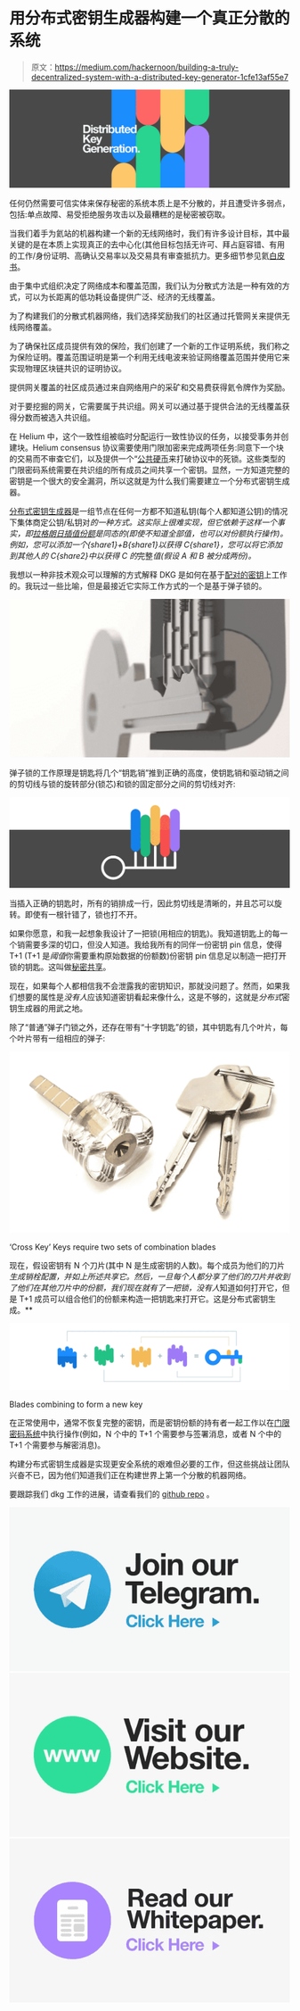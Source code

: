 # 用分布式密钥生成器构建一个真正分散的系统

> 原文：<https://medium.com/hackernoon/building-a-truly-decentralized-system-with-a-distributed-key-generator-1cfe13af55e7>

![](img/486bb16889a8fcdf1ba02b5b5f4e5411.png)

任何仍然需要可信实体来保存秘密的系统本质上是不分散的，并且遭受许多弱点，包括:单点故障、易受拒绝服务攻击以及最糟糕的是秘密被窃取。

当我们着手为氦站的机器构建一个新的无线网络时，我们有许多设计目标，其中最关键的是在本质上实现真正的去中心化(其他目标包括无许可、拜占庭容错、有用的工作/身份证明、高确认交易率以及交易具有审查抵抗力。更多细节参见氦[白皮书](http://whitepaper.helium.com)。

由于集中式组织决定了网络成本和覆盖范围，我们认为分散式方法是一种有效的方式，可以为长距离的低功耗设备提供广泛、经济的无线覆盖。

为了构建我们的分散式机器网络，我们选择奖励我们的社区通过托管网关来提供无线网络覆盖。

为了确保社区成员提供有效的保险，我们创建了一个新的工作证明系统，我们称之为保险证明。覆盖范围证明是第一个利用无线电波来验证网络覆盖范围并使用它来实现物理区块链共识的证明协议。

提供网关覆盖的社区成员通过来自网络用户的采矿和交易费获得氦令牌作为奖励。

对于要挖掘的网关，它需要属于共识组。网关可以通过基于提供合法的无线覆盖获得分数而被选入共识组。

在 Helium 中，这个一致性组被临时分配运行一致性协议的任务，以接受事务并创建块。Helium consensus 协议需要使用门限加密来完成两项任务:同意下一个块的交易而不审查它们，以及提供一个“[公共硬币](https://eprint.iacr.org/2000/034.pdf)来打破协议中的死锁。这些类型的门限密码系统需要在共识组的所有成员之间共享一个密钥。显然，一方知道完整的密钥是一个很大的安全漏洞，所以这就是为什么我们需要建立一个分布式密钥生成器。

[分布式密钥生成器](https://eprint.iacr.org/2012/377.pdf)是一组节点在任何一方都不知道私钥(每个人都知道公钥)的情况下集体商定公钥/私钥对*的一种方式。这实际上很难实现，但它依赖于这样一个事实，即[拉格朗日插值份额](https://en.wikipedia.org/wiki/Lagrange_polynomial)是同态的(即使不知道全部值，也可以对份额执行操作)。例如，您可以添加一个{share1}+B{share1}以获得 C{share1}，您可以将它添加到其他人的 C{share2}中以获得 C 的*完整*值(假设 A 和 B 被分成两份)。*

我想以一种非技术观众可以理解的方式解释 DKG 是如何在基于[配对的密钥](https://en.wikipedia.org/wiki/Pairing-based_cryptography)上工作的。我玩过一些比喻，但是最接近它实际工作方式的一个是基于弹子锁的。

![](img/207a0cb6676dd5dadac19dea1b56bc10.png)

弹子锁的工作原理是钥匙将几个“钥匙销”推到正确的高度，使钥匙销和驱动销之间的剪切线与锁的旋转部分(锁芯)和锁的固定部分之间的剪切线对齐:

![](img/166e3dc5034605482cd6873a94241347.png)

当插入正确的钥匙时，所有的销排成一行，因此剪切线是清晰的，并且芯可以旋转。即使有一根针错了，锁也打不开。

如果你愿意，和我一起想象我设计了一把锁(用相应的钥匙)。我知道钥匙上的每一个销需要多深的切口，但没人知道。我给我所有的同伴一份密钥 pin 信息，使得 T+1 (T+1 是*阈值*你需要重构原始数据的份额数)份密钥 pin 信息足以制造一把打开锁的钥匙。这叫做[秘密共享](https://en.wikipedia.org/wiki/Shamir%27s_Secret_Sharing)。

现在，如果每个人都相信我不会泄露我的密钥知识，那就没问题了。然而，如果我们想要的属性是*没有人*应该知道密钥看起来像什么，这是不够的，这就是*分布式*密钥生成器的用武之地。

除了“普通”弹子门锁之外，还存在带有“十字钥匙”的锁，其中钥匙有几个叶片，每个叶片带有一组相应的弹子:

![](img/301e7f31be35a6f01ee2136371f44b10.png)

‘Cross Key’ Keys require two sets of combination blades

现在，假设密钥有 N 个刀片(其中 N 是生成密钥的人数)。每个成员为他们的刀片*生成销栓配置，并如上所述共享它。然后，一旦每个人都分享了他们的刀片并收到了他们在其他刀片中的份额，我们现在就有了一把锁，没有人*知道如何打开它，但是 T+1 成员可以组合他们的份额来构造一把钥匙来打开它。这是分布式密钥生成。**

![](img/d9e1440d6b10df832a6e53268f1db4e5.png)

Blades combining to form a new key

在正常使用中，通常不恢复完整的密钥，而是密钥份额的持有者一起工作以在[门限密码系统](https://en.wikipedia.org/wiki/Threshold_cryptosystem)中执行操作(例如，N 个中的 T+1 个需要参与签署消息，或者 N 个中的 T+1 个需要参与解密消息)。

构建分布式密钥生成器是实现更安全系统的艰难但必要的工作，但这些挑战让团队兴奋不已，因为他们知道我们正在构建世界上第一个分散的机器网络。

要跟踪我们 dkg 工作的进展，请查看我们的 [github repo](https://github.com/helium/erlang-dkg) 。

[![](img/c37e1d6de7f4face5c0bb96bab68aaa5.png)](https://t.me/helium_network)[![](img/186536996e2cba0823c96a7bc4cbf130.png)](http://www.helium.com)[![](img/08bc67b6487362afb6df464aab31eb98.png)](http://whitepaper.helium.com)